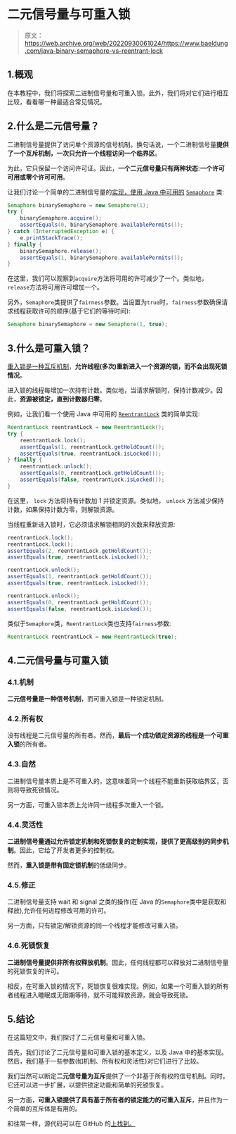 # 二元信号量与可重入锁

> 原文：<https://web.archive.org/web/20220930061024/https://www.baeldung.com/java-binary-semaphore-vs-reentrant-lock>

## 1.概观

在本教程中，我们将探索二进制信号量和可重入锁。此外，我们将对它们进行相互比较，看看哪一种最适合常见情况。

## 2.什么是二元信号量？

二进制信号量提供了访问单个资源的信号机制。换句话说，一个二进制信号量**提供了一个互斥机制，一次只允许一个线程访问一个临界区**。

为此，它只保留一个访问许可证。因此，**一个二元信号量只有两种状态:一个许可可用或零个许可可用**。

让我们讨论一个简单的二进制信号量的[实现，使用 Java 中可用的](/web/20220627182628/https://www.baeldung.com/java-semaphore#mutex) [`Semaphore`](https://web.archive.org/web/20220627182628/https://docs.oracle.com/en/java/javase/11/docs/api/java.base/java/util/concurrent/Semaphore.html) 类:

```java
Semaphore binarySemaphore = new Semaphore(1);
try {
    binarySemaphore.acquire();
    assertEquals(0, binarySemaphore.availablePermits());
} catch (InterruptedException e) {
    e.printStackTrace();
} finally {
    binarySemaphore.release();
    assertEquals(1, binarySemaphore.availablePermits());
}
```

在这里，我们可以观察到`acquire`方法将可用的许可减少了一个。类似地，`release`方法将可用许可增加一个。

另外，`Semaphore`类提供了`fairness`参数。当设置为`true`时，`fairness`参数确保请求线程获取许可的顺序(基于它们的等待时间):

```java
Semaphore binarySemaphore = new Semaphore(1, true);
```

## 3.什么是可重入锁？

[重入锁是一种互斥机制](/web/20220627182628/https://www.baeldung.com/java-concurrent-locks#lock-implementations)，**允许线程(多次)重新进入一个资源的锁，而不会出现死锁情况**。

进入锁的线程每增加一次持有计数。类似地，当请求解锁时，保持计数减少。因此，**资源被锁定，直到计数器归零**。

例如，让我们看一个使用 Java 中可用的 [`ReentrantLock`](https://web.archive.org/web/20220627182628/https://docs.oracle.com/en/java/javase/11/docs/api/java.base/java/util/concurrent/locks/ReentrantLock.html) 类的简单实现:

```java
ReentrantLock reentrantLock = new ReentrantLock();
try {
    reentrantLock.lock();
    assertEquals(1, reentrantLock.getHoldCount());
    assertEquals(true, reentrantLock.isLocked());
} finally {
    reentrantLock.unlock();
    assertEquals(0, reentrantLock.getHoldCount());
    assertEquals(false, reentrantLock.isLocked());
}
```

在这里， `lock` 方法将持有计数加 1 并锁定资源。类似地， `unlock` 方法减少保持计数，如果保持计数为零，则解锁资源。

当线程重新进入锁时，它必须请求解锁相同的次数来释放资源:

```java
reentrantLock.lock();
reentrantLock.lock();
assertEquals(2, reentrantLock.getHoldCount());
assertEquals(true, reentrantLock.isLocked());

reentrantLock.unlock();
assertEquals(1, reentrantLock.getHoldCount());
assertEquals(true, reentrantLock.isLocked());

reentrantLock.unlock();
assertEquals(0, reentrantLock.getHoldCount());
assertEquals(false, reentrantLock.isLocked());
```

类似于`Semaphore`类，`ReentrantLock`类也支持`fairness`参数:

```java
ReentrantLock reentrantLock = new ReentrantLock(true);
```

## 4.二元信号量与可重入锁

### 4.1.机制

**二元信号量是一种信号机制**，而可重入锁是一种锁定机制。

### 4.2.所有权

没有线程是二元信号量的所有者。然而，**最后一个成功锁定资源的线程是一个可重入锁**的所有者。

### 4.3.自然

二进制信号量本质上是不可重入的，这意味着同一个线程不能重新获取临界区，否则将导致死锁情况。

另一方面，可重入锁本质上允许同一线程多次重入一个锁。

### 4.4.灵活性

**二进制信号量通过允许锁定机制和死锁恢复的定制实现，提供了更高级别的同步机制**。因此，它给了开发者更多的控制权。

然而，**重入锁是带有固定锁机制**的低级同步。

### 4.5.修正

二进制信号量支持 wait 和 signal 之类的操作(在 Java 的`Semaphore`类中是获取和释放),允许任何进程修改可用的许可。

另一方面，只有锁定/解锁资源的同一个线程才能修改可重入锁。

### 4.6.死锁恢复

**二进制信号量提供非所有权释放机制**。因此，任何线程都可以释放对二进制信号量的死锁恢复的许可。

相反，在可重入锁的情况下，死锁恢复很难实现。例如，如果一个可重入锁的所有者线程进入睡眠或无限期等待，就不可能释放资源，就会导致死锁。

## 5.结论

在这篇短文中，我们探讨了二元信号量和可重入锁。

首先，我们讨论了二元信号量和可重入锁的基本定义，以及 Java 中的基本实现。然后，我们基于一些参数(如机制、所有权和灵活性)对它们进行了比较。

我们当然可以断定**二元信号量为互斥**提供了一个非基于所有权的信号机制。同时，它还可以进一步扩展，以提供锁定功能和简单的死锁恢复。

另一方面，**可重入锁提供了具有基于所有者的锁定能力的可重入互斥**，并且作为一个简单的互斥体是有用的。

和往常一样，源代码可以在 GitHub 的[上找到。](https://web.archive.org/web/20220627182628/https://github.com/eugenp/tutorials/tree/master/core-java-modules/core-java-concurrency-advanced-4)
